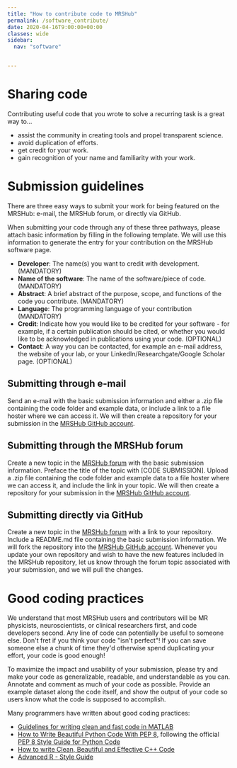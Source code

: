 ```yaml
---
title: "How to contribute code to MRSHub"
permalink: /software_contribute/
date: 2020-04-16T9:00:00+00:00
classes: wide
sidebar:
  nav: "software"


---
```


# Sharing code

Contributing useful code that you wrote to solve a recurring task is a great way to...
* assist the community in creating tools and propel transparent science.
* avoid duplication of efforts.
* get credit for your work.
* gain recognition of your name and familiarity with your work.

# Submission guidelines

There are three easy ways to submit your work for being featured on the MRSHub: e-mail, the MRSHub forum, or directly via GitHub.

When submitting your code through any of these three pathways, please attach basic information by filling in the following template. We will use this information to generate the entry for your contribution on the MRSHub software page.
- **Developer**: The name(s) you want to credit with development. (MANDATORY)
- **Name of the software**: The name of the software/piece of code. (MANDATORY)
- **Abstract**: A brief abstract of the purpose, scope, and functions of the code you contribute. (MANDATORY)
- **Language**: The programming language of your contribution (MANDATORY)
- **Credit**: Indicate how you would like to be credited for your software - for example, if a certain publication should be cited, or whether you would like to be acknowledged in publications using your code. (OPTIONAL)
- **Contact**: A way you can be contacted, for example an e-mail address, the website of your lab, or your LinkedIn/Researchgate/Google Scholar page. (OPTIONAL)

## Submitting through e-mail

Send an e-mail with the basic submission information and either a .zip file containing the code folder and example data, or include a link to a file hoster where we can access it. We will then create a repository for your submission in the [MRSHub GitHub account](https://github.com/mrshub).

## Submitting through the MRSHub forum

Create a new topic in the [MRSHub forum](https://forum.mrshub.org) with the basic submission information. Preface the title of the topic with [CODE SUBMISSION]. Upload a .zip file containing the code folder and example data to a file hoster where we can access it, and include the link in your topic. We will then create a repository for your submission in the [MRSHub GitHub account](https://github.com/mrshub).

## Submitting directly via GitHub

Create a new topic in the [MRSHub forum](https://forum.mrshub.org) with a link to your repository. Include a README.md file containing the basic submission information. We will fork the repository into the [MRSHub GitHub account](https://github.com/mrshub). Whenever you update your own repository and wish to have the new features included in the MRSHub repository, let us know through the forum topic associated with your submission, and we will pull the changes.

# Good coding practices

We understand that most MRSHub users and contributors will be MR physicists, neuroscientists, or clinical researchers first, and code developers second. Any line of code can potentially be useful to someone else. Don't fret if you think your code "isn't perfect"! If you can save someone else a chunk of time they'd otherwise spend duplicating your effort, your code is good enough!

To maximize the impact and usability of your submission, please try and make your code as generalizable, readable, and understandable as you can. Annotate and comment as much of your code as possible. Provide an example dataset along the code itself, and show the output of your code so users know what the code is supposed to accomplish.

Many programmers have written about good coding practices:
- [Guidelines for writing clean and fast code in MATLAB](https://www.mathworks.com/matlabcentral/fileexchange/22943-guidelines-for-writing-clean-and-fast-code-in-matlab)
- [How to Write Beautiful Python Code With PEP 8](https://realpython.com/python-pep8/), following the official [PEP 8 Style Guide for Python Code](https://www.python.org/dev/peps/pep-0008/)
- [How to write Clean, Beautiful and Effective C++ Code](https://medium.com/@MKahsari/how-to-write-clean-beautiful-and-effective-c-code-d4699f5e3864)
- [Advanced R - Style Guide](http://adv-r.had.co.nz/Style.html)
